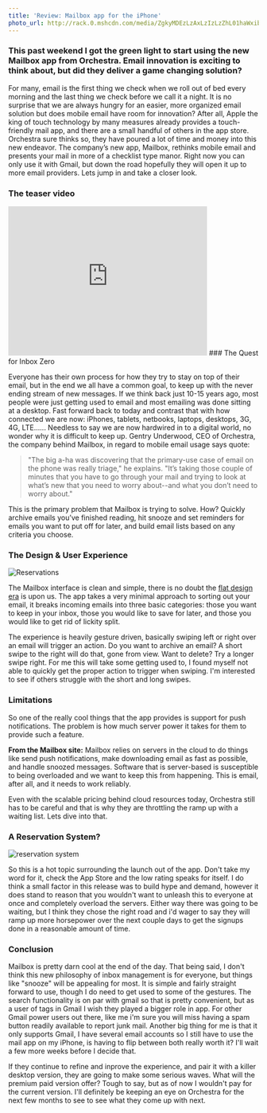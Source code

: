 ```yaml
---
title: 'Review: Mailbox app for the iPhone'
photo_url: http://rack.0.mshcdn.com/media/ZgkyMDEzLzAxLzIzLzZhL01haWxib3hhcHAuMjQ3YjEuanBnCnAJdGh1bWIJOTUweDUzNCMKZQlqcGc/29d29048/566/Mailbox-app.jpg
---
```


### This past weekend I got the green light to start using the new Mailbox app from Orchestra. Email innovation is exciting to think about, but did they deliver a game changing solution?

For many, email is the first thing we check when we roll out of bed every morning and the last thing we check before we call it a night. It is no surprise that we are always hungry for an easier, more organized email solution but does mobile email have room for innovation? After all, Apple the king of touch technology by many measures already provides a touch-friendly mail app, and there are a small handful of others in the app store. Orchestra sure thinks so, they have poured a lot of time and money into this new endeavor. The company’s new app, Mailbox, rethinks mobile email and presents your mail in more of a checklist type manor. Right now you can only use it with Gmail, but down the road hopefully they will open it up to more email providers. Lets jump in and take a closer look.

### The teaser video

<div class="videoWrapper"><iframe src="http://player.vimeo.com/video/54553882?title=0&byline=0&portrait=0&color=cccccc&api=1&player_id=orchvid" width="400" height="300" frameborder="0" allowfullscreen="allowfullscreen"></iframe>
### The Quest for Inbox Zero

Everyone has their own process for how they try to stay on top of their email, but in the end we all have a common goal, to keep up with the never ending stream of new messages. If we think back just 10-15 years ago, most people were just getting used to email and most emailing was done sitting at a desktop. Fast forward back to today and contrast that with how connected we are now: iPhones, tablets, netbooks, laptops, desktops, 3G, 4G, LTE...... Needless to say we are now hardwired in to a digital world, no wonder why it is difficult to keep up. Gentry Underwood, CEO of Orchestra, the company behind Mailbox, in regard to mobile email usage says quote:

<blockquote>"The big a-ha was discovering that the primary-use case of email on the phone was really triage," he explains. "It’s taking those couple of minutes that you have to go through your mail and trying to look at what’s new that you need to worry about--and what you don’t need to worry about."</blockquote>
<div class="content blog">
This is the primary problem that Mailbox is trying to solve. How? Quickly archive emails you’ve finished reading, hit snooze and set reminders for emails you want to put off for later, and build email lists based on any criteria you choose.

### The Design & User Experience

![Reservations](http://rack.0.mshcdn.com/media/ZgkyMDEzLzAxLzIzLzZhL01haWxib3hhcHAuMjQ3YjEuanBnCnAJdGh1bWIJOTUweDUzNCMKZQlqcGc/29d29048/566/Mailbox-app.jpg)

The Mailbox interface is clean and simple, there is no doubt the [flat design era](http://layervault.tumblr.com/post/32267022219/flat-interface-design) is upon us. The app takes a very minimal approach to sorting out your email, it breaks incoming emails into three basic categories: those you want to keep in your inbox, those you would like to save for later, and those you would like to get rid of lickity split.

The experience is heavily gesture driven, basically swiping left or right over an email will trigger an action. Do you want to archive an email? A short swipe to the right will do that, gone from view. Want to delete? Try a longer swipe right. For me this will take some getting used to, I found myself not able to quickly get the proper action to trigger when swiping. I'm interested to see if others struggle with the short and long swipes.

### Limitations

So one of the really cool things that the app provides is support for push notifications. The problem is how much server power it takes for them to provide such a feature.

**From the Mailbox site:** Mailbox relies on servers in the cloud to do things like send push notifications, make downloading email as fast as possible, and handle snoozed messages. Software that is server-based is susceptible to being overloaded and we want to keep this from happening. This is email, after all, and it needs to work reliably.

Even with the scalable pricing behind cloud resources today, Orchestra still has to be careful and that is why they are throttling the ramp up with a waiting list. Lets dive into that.

### A Reservation System?

![reservation system](http://static.simp.sn/assets/mailbox-app-1.jpg)

So this is a hot topic surrounding the launch out of the app. Don't take my word for it, check the App Store and the low rating speaks for itself. I do think a small factor in this release was to build hype and demand, however it does stand to reason that you wouldn't want to unleash this to everyone at once and completely overload the servers. Either way there was going to be waiting, but I think they chose the right road and i'd wager to say they will ramp up more horsepower over the next couple days to get the signups done in a reasonable amount of time.

### Conclusion

Mailbox is pretty darn cool at the end of the day. That being said, I don't think this new philosophy of inbox management is for everyone, but things like "snooze" will be appealing for most. It is simple and fairly straight forward to use, though I do need to get used to some of the gestures. The search functionality is on par with gmail so that is pretty convenient, but as a user of tags in Gmail I wish they played a bigger role in app. For other Gmail power users out there, like me i'm sure you will miss having a spam button readily available to report junk mail. Another big thing for me is that it only supports Gmail, I have several email accounts so I still have to use the mail app on my iPhone, is having to flip between both really worth it? I'll wait a few more weeks before I decide that.

If they continue to refine and inprove the experience, and pair it with a killer desktop version, they are going to make some serious waves. What will the premium paid version offer? Tough to say, but as of now I wouldn't pay for the current version. I'll definitely be keeping an eye on Orchestra for the next few months to see to see what they come up with next.

